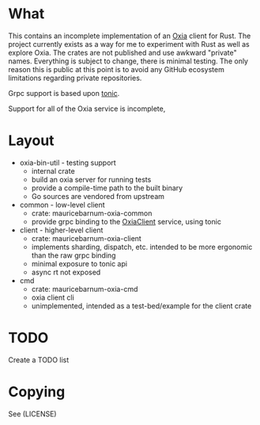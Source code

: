 # What

This contains an incomplete implementation of an [Oxia](https://github.com/oxia-db/oxia) client for Rust.  The project currently exists as a way for me to experiment with Rust as well as explore Oxia.  The crates are not published and use awkward "private" names.  Everything is subject to change, there is minimal testing.  The only reason this is public at this point is to avoid any GitHub ecosystem limitations regarding private repositories.

Grpc support is based upon [tonic](https://github.com/hyperium/tonic).

Support for all of the Oxia service is incomplete,


# Layout

* oxia-bin-util - testing support
    * internal crate
    * build an oxia server for running tests
    * provide a compile-time path to the built binary
    * Go sources are vendored from upstream
* common - low-level client
    * crate: mauricebarnum-oxia-common
    * provide grpc binding to the [OxiaClient](crates/common/proto/client.proto) service, using tonic
* client - higher-level client
    * crate: mauricebarnum-oxia-client
    * implements sharding, dispatch, etc. intended to be more ergonomic than the raw grpc binding
    * minimal exposure to tonic api
    * async rt not exposed
* cmd
    * crate: mauricebarnum-oxia-cmd
    * oxia client cli
    * unimplemented, intended as a test-bed/example for the client crate

# TODO

Create a TODO list

# Copying

See (LICENSE)  

